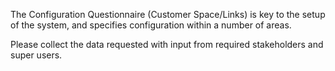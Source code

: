 The Configuration Questionnaire (Customer Space/Links) is key to the setup of the system, and specifies configuration within a number of areas.

Please collect the data requested with input from required stakeholders and super users.


